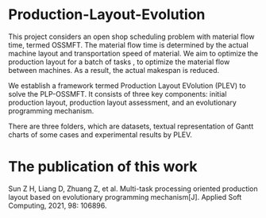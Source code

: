 # Production-Layout-Evolution

This project considers an open shop scheduling problem with material flow time, termed OSSMFT. The material flow time is determined by the actual machine layout and transportation speed of material.
We aim to optimize the production layout for a batch of tasks , to optimize the material flow between machines. As a result, the actual makespan is reduced.

We establish a framework termed Production Layout EVolution (PLEV) to solve the PLP-OSSMFT. 
It consists of three key components: initial production layout, production layout assessment, and an evolutionary programming mechanism.

There are three folders, which are datasets,  textual representation of Gantt charts of some cases and experimental results by PLEV.

# The publication of this work
Sun Z H, Liang D, Zhuang Z, et al. Multi-task processing oriented production layout based on evolutionary programming mechanism[J]. Applied Soft Computing, 2021, 98: 106896.
